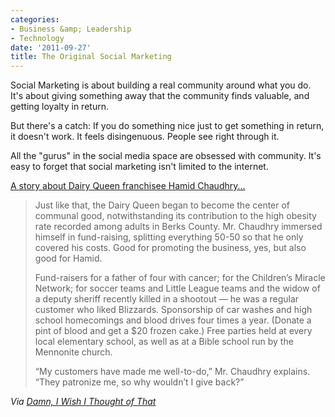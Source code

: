 ```yaml
---
categories:
- Business &amp; Leadership
- Technology
date: '2011-09-27'
title: The Original Social Marketing
---
```


Social Marketing is about building a real community around what you do. It's about giving something away that the community finds valuable, and getting loyalty in return.

But there's a catch: If you do something nice just to get something in return, it doesn't work. It feels disingenuous. People see right through it.

All the "gurus" in the social media space are obsessed with community. It's easy to forget that social marketing isn't limited to the internet.

<a href="http://www.nytimes.com/2011/08/17/us/17land.html">A story about Dairy Queen franchisee Hamid Chaudhry...</a>

<blockquote>Just like that, the Dairy Queen began to become the center of communal good, notwithstanding its contribution to the high obesity rate recorded among adults in Berks County. Mr. Chaudhry immersed himself in fund-raising, splitting everything 50-50 so that he only covered his costs. Good for promoting the business, yes, but also good for Hamid.

Fund-raisers for a father of four with cancer; for the Children’s Miracle Network; for soccer teams and Little League teams and the widow of a deputy sheriff recently killed in a shootout — he was a regular customer who liked Blizzards. Sponsorship of car washes and high school homecomings and blood drives four times a year. (Donate a pint of blood and get a $20 frozen cake.) Free parties held at every local elementary school, as well as at a Bible school run by the Mennonite church.

“My customers have made me well-to-do,” Mr. Chaudhry explains. “They patronize me, so why wouldn’t I give back?”</blockquote>

<em>Via <a href="http://www.damniwish.com/2011/08/profiting-through-love-and-word-of-mouth.html">Damn, I Wish I Thought of That</a></em>